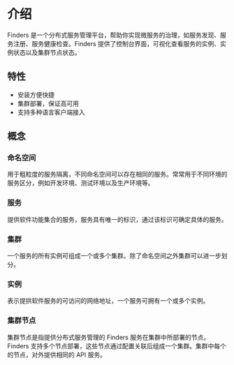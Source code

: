 # 介绍

Finders 是一个分布式服务管理平台，帮助你实现微服务的治理，如服务发现、服务注册、服务健康检查。Finders 提供了控制台界面，可视化查看服务的实例、实例状态以及集群节点状态。

## 特性

* 安装方便快捷
* 集群部署，保证高可用
* 支持多种语言客户端接入

## 概念

### 命名空间

用于粗粒度的服务隔离，不同命名空间可以存在相同的服务。常常用于不同环境的服务区分，例如开发环境、测试环境以及生产环境等。

### 服务

提供软件功能集合的服务，服务具有唯一的标识，通过该标识可确定具体的服务。

### 集群

一个服务的所有实例可组成一个或多个集群。除了命名空间之外集群可以进一步划分。

### 实例

表示提拱软件服务的可访问的网络地址，一个服务可拥有一个或多个实例。

### 集群节点

集群节点是指提供分布式服务管理的 Finders 服务在集群中所部署的节点。Finders 支持多个节点部署，这些节点通过配置关联后组成一个集群。集群中每个的节点，对外提供相同的 API 服务。
